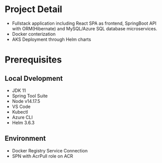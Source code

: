 
# Project Detail
- Fullstack application including React SPA as frontend, SpringBoot API with ORM(Hibernate) and MySQL/Azure SQL database microservices.
- Docker conterization
- AKS Deployment through Helm charts

# Prerequisites
##  Local Dvelopment
- JDK 11
- Spring Tool Suite
- Node v14.17.5
- VS Code
- Kubectl
- Azure CLI
- Helm 3.6.3

## Environment 
- Docker Registry Service Connection
- SPN with AcrPull role on ACR
